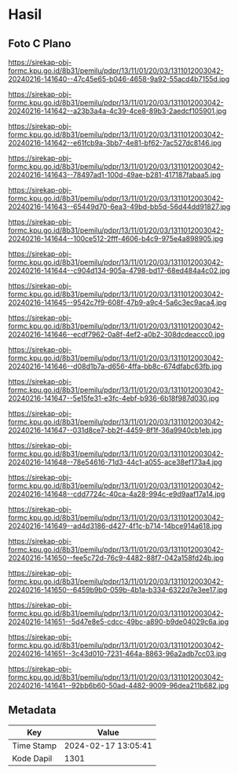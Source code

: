 # Hasil

## Foto C Plano

https://sirekap-obj-formc.kpu.go.id/8b31/pemilu/pdpr/13/11/01/20/03/1311012003042-20240216-141640--47c45e65-b046-4658-9a92-55acd4b7155d.jpg

https://sirekap-obj-formc.kpu.go.id/8b31/pemilu/pdpr/13/11/01/20/03/1311012003042-20240216-141642--a23b3a4a-4c39-4ce8-89b3-2aedcf105901.jpg

https://sirekap-obj-formc.kpu.go.id/8b31/pemilu/pdpr/13/11/01/20/03/1311012003042-20240216-141642--e61fcb9a-3bb7-4e81-bf62-7ac527dc8146.jpg

https://sirekap-obj-formc.kpu.go.id/8b31/pemilu/pdpr/13/11/01/20/03/1311012003042-20240216-141643--78497ad1-100d-49ae-b281-417187fabaa5.jpg

https://sirekap-obj-formc.kpu.go.id/8b31/pemilu/pdpr/13/11/01/20/03/1311012003042-20240216-141643--65449d70-6ea3-49bd-bb5d-56d44dd91827.jpg

https://sirekap-obj-formc.kpu.go.id/8b31/pemilu/pdpr/13/11/01/20/03/1311012003042-20240216-141644--100ce512-2fff-4606-b4c9-975e4a898905.jpg

https://sirekap-obj-formc.kpu.go.id/8b31/pemilu/pdpr/13/11/01/20/03/1311012003042-20240216-141644--c904d134-905a-4798-bd17-68ed484a4c02.jpg

https://sirekap-obj-formc.kpu.go.id/8b31/pemilu/pdpr/13/11/01/20/03/1311012003042-20240216-141645--9542c7f9-608f-47b9-a9c4-5a6c3ec9aca4.jpg

https://sirekap-obj-formc.kpu.go.id/8b31/pemilu/pdpr/13/11/01/20/03/1311012003042-20240216-141646--ecdf7962-0a8f-4ef2-a0b2-308dcdeaccc0.jpg

https://sirekap-obj-formc.kpu.go.id/8b31/pemilu/pdpr/13/11/01/20/03/1311012003042-20240216-141646--d08d1b7a-d656-4ffa-bb8c-674dfabc63fb.jpg

https://sirekap-obj-formc.kpu.go.id/8b31/pemilu/pdpr/13/11/01/20/03/1311012003042-20240216-141647--5e15fe31-e3fc-4ebf-b936-6b18f987d030.jpg

https://sirekap-obj-formc.kpu.go.id/8b31/pemilu/pdpr/13/11/01/20/03/1311012003042-20240216-141647--031d8ce7-bb2f-4459-8f1f-36a9940cb1eb.jpg

https://sirekap-obj-formc.kpu.go.id/8b31/pemilu/pdpr/13/11/01/20/03/1311012003042-20240216-141648--78e54616-71d3-44c1-a055-ace38ef173a4.jpg

https://sirekap-obj-formc.kpu.go.id/8b31/pemilu/pdpr/13/11/01/20/03/1311012003042-20240216-141648--cdd7724c-40ca-4a28-994c-e9d9aaf17a14.jpg

https://sirekap-obj-formc.kpu.go.id/8b31/pemilu/pdpr/13/11/01/20/03/1311012003042-20240216-141649--ad4d3186-d427-4f1c-b714-14bce914a618.jpg

https://sirekap-obj-formc.kpu.go.id/8b31/pemilu/pdpr/13/11/01/20/03/1311012003042-20240216-141650--fee5c72d-76c9-4482-88f7-042a158fd24b.jpg

https://sirekap-obj-formc.kpu.go.id/8b31/pemilu/pdpr/13/11/01/20/03/1311012003042-20240216-141650--6459b9b0-059b-4b1a-b334-6322d7e3ee17.jpg

https://sirekap-obj-formc.kpu.go.id/8b31/pemilu/pdpr/13/11/01/20/03/1311012003042-20240216-141651--5d47e8e5-cdcc-49bc-a890-b9de04029c6a.jpg

https://sirekap-obj-formc.kpu.go.id/8b31/pemilu/pdpr/13/11/01/20/03/1311012003042-20240216-141651--3c43d010-7231-464a-8863-96a2adb7cc03.jpg

https://sirekap-obj-formc.kpu.go.id/8b31/pemilu/pdpr/13/11/01/20/03/1311012003042-20240216-141641--92bb6b60-50ad-4482-9009-96dea211b682.jpg


## Metadata

| Key        | Value               |
| ---------- | ------------------- |
| Time Stamp | 2024-02-17 13:05:41 |
| Kode Dapil | 1301                |



